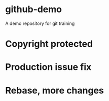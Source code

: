 # github-demo
A demo repository for git training

# Copyright protected

# Production issue fix

# Rebase, more changes
